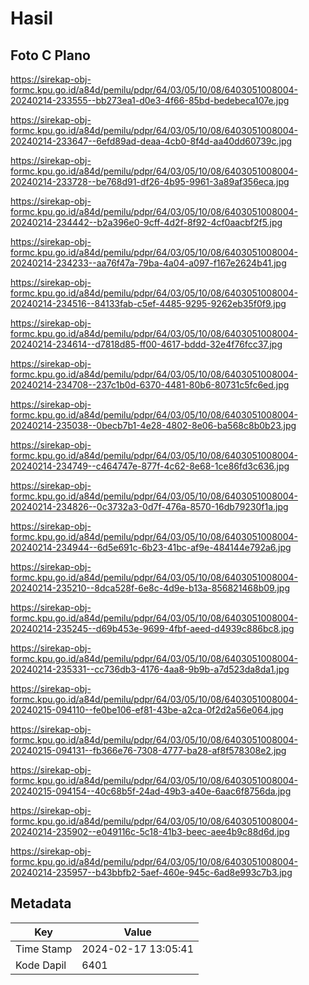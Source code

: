 # Hasil

## Foto C Plano

https://sirekap-obj-formc.kpu.go.id/a84d/pemilu/pdpr/64/03/05/10/08/6403051008004-20240214-233555--bb273ea1-d0e3-4f66-85bd-bedebeca107e.jpg

https://sirekap-obj-formc.kpu.go.id/a84d/pemilu/pdpr/64/03/05/10/08/6403051008004-20240214-233647--6efd89ad-deaa-4cb0-8f4d-aa40dd60739c.jpg

https://sirekap-obj-formc.kpu.go.id/a84d/pemilu/pdpr/64/03/05/10/08/6403051008004-20240214-233728--be768d91-df26-4b95-9961-3a89af356eca.jpg

https://sirekap-obj-formc.kpu.go.id/a84d/pemilu/pdpr/64/03/05/10/08/6403051008004-20240214-234442--b2a396e0-9cff-4d2f-8f92-4cf0aacbf2f5.jpg

https://sirekap-obj-formc.kpu.go.id/a84d/pemilu/pdpr/64/03/05/10/08/6403051008004-20240214-234233--aa76f47a-79ba-4a04-a097-f167e2624b41.jpg

https://sirekap-obj-formc.kpu.go.id/a84d/pemilu/pdpr/64/03/05/10/08/6403051008004-20240214-234516--84133fab-c5ef-4485-9295-9262eb35f0f9.jpg

https://sirekap-obj-formc.kpu.go.id/a84d/pemilu/pdpr/64/03/05/10/08/6403051008004-20240214-234614--d7818d85-ff00-4617-bddd-32e4f76fcc37.jpg

https://sirekap-obj-formc.kpu.go.id/a84d/pemilu/pdpr/64/03/05/10/08/6403051008004-20240214-234708--237c1b0d-6370-4481-80b6-80731c5fc6ed.jpg

https://sirekap-obj-formc.kpu.go.id/a84d/pemilu/pdpr/64/03/05/10/08/6403051008004-20240214-235038--0becb7b1-4e28-4802-8e06-ba568c8b0b23.jpg

https://sirekap-obj-formc.kpu.go.id/a84d/pemilu/pdpr/64/03/05/10/08/6403051008004-20240214-234749--c464747e-877f-4c62-8e68-1ce86fd3c636.jpg

https://sirekap-obj-formc.kpu.go.id/a84d/pemilu/pdpr/64/03/05/10/08/6403051008004-20240214-234826--0c3732a3-0d7f-476a-8570-16db79230f1a.jpg

https://sirekap-obj-formc.kpu.go.id/a84d/pemilu/pdpr/64/03/05/10/08/6403051008004-20240214-234944--6d5e691c-6b23-41bc-af9e-484144e792a6.jpg

https://sirekap-obj-formc.kpu.go.id/a84d/pemilu/pdpr/64/03/05/10/08/6403051008004-20240214-235210--8dca528f-6e8c-4d9e-b13a-856821468b09.jpg

https://sirekap-obj-formc.kpu.go.id/a84d/pemilu/pdpr/64/03/05/10/08/6403051008004-20240214-235245--d69b453e-9699-4fbf-aeed-d4939c886bc8.jpg

https://sirekap-obj-formc.kpu.go.id/a84d/pemilu/pdpr/64/03/05/10/08/6403051008004-20240214-235331--cc736db3-4176-4aa8-9b9b-a7d523da8da1.jpg

https://sirekap-obj-formc.kpu.go.id/a84d/pemilu/pdpr/64/03/05/10/08/6403051008004-20240215-094110--fe0be106-ef81-43be-a2ca-0f2d2a56e064.jpg

https://sirekap-obj-formc.kpu.go.id/a84d/pemilu/pdpr/64/03/05/10/08/6403051008004-20240215-094131--fb366e76-7308-4777-ba28-af8f578308e2.jpg

https://sirekap-obj-formc.kpu.go.id/a84d/pemilu/pdpr/64/03/05/10/08/6403051008004-20240215-094154--40c68b5f-24ad-49b3-a40e-6aac6f8756da.jpg

https://sirekap-obj-formc.kpu.go.id/a84d/pemilu/pdpr/64/03/05/10/08/6403051008004-20240214-235902--e049116c-5c18-41b3-beec-aee4b9c88d6d.jpg

https://sirekap-obj-formc.kpu.go.id/a84d/pemilu/pdpr/64/03/05/10/08/6403051008004-20240214-235957--b43bbfb2-5aef-460e-945c-6ad8e993c7b3.jpg


## Metadata

| Key        | Value               |
| ---------- | ------------------- |
| Time Stamp | 2024-02-17 13:05:41 |
| Kode Dapil | 6401                |



